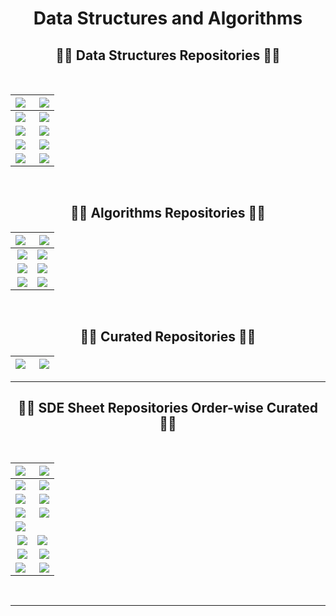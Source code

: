 <h1 align="center">Data Structures and Algorithms</h1>

<h2 align="center">👨‍💻 Data Structures Repositories 👨‍💻</h2>

<br>

<div width="100%" align="center">

| <a align="left" href="https://github.com/AswinBarath/Arrays" title="Arrays"><img align="left" src="https://github-readme-stats.vercel.app/api/pin/?username=AswinBarath&repo=Arrays&theme=react&border_color=61dafb&border_radius=10"></a> | <a align="right" href="https://github.com/AswinBarath/HashMaps" title="HashMaps"><img align="right" src="https://github-readme-stats.vercel.app/api/pin/?username=AswinBarath&repo=HashMaps&theme=react&border_color=61dafb&border_radius=10"></a> |
| - | - |
| <a align="left" href="https://github.com/AswinBarath/Linked-lists" title="Linked-lists"><img align="left" src="https://github-readme-stats.vercel.app/api/pin/?username=AswinBarath&repo=Linked-lists&theme=react&border_color=61dafb&border_radius=10"></a> | <a align="right" href="https://github.com/AswinBarath/Stacks" title="Stacks"><img align="right" src="https://github-readme-stats.vercel.app/api/pin/?username=AswinBarath&repo=Stacks&theme=react&border_color=61dafb&border_radius=10"></a> |
| <a align="left" href="https://github.com/AswinBarath/Queues" title="Queues"><img align="left" src="https://github-readme-stats.vercel.app/api/pin/?username=AswinBarath&repo=Queues&theme=react&border_color=61dafb&border_radius=10"></a> | <a align="right" href="https://github.com/AswinBarath/Trees" title="Trees"><img align="right" src="https://github-readme-stats.vercel.app/api/pin/?username=AswinBarath&repo=Trees&theme=react&border_color=61dafb&border_radius=10"></a> |
| <a align="left" href="https://github.com/AswinBarath/Graphs" title="Graphs"><img align="left" src="https://github-readme-stats.vercel.app/api/pin/?username=AswinBarath&repo=Graphs&theme=react&border_color=61dafb&border_radius=10"></a> | <a align="right" href="https://github.com/AswinBarath/Heaps" title="Heaps"><img align="right" src="https://github-readme-stats.vercel.app/api/pin/?username=AswinBarath&repo=Heaps&theme=react&border_color=61dafb&border_radius=10"></a> |
| <a align="left" href="https://github.com/AswinBarath/Tries" title="Tries"><img align="left" src="https://github-readme-stats.vercel.app/api/pin/?username=AswinBarath&repo=Tries&theme=react&border_color=61dafb&border_radius=10"></a> | <a align="right" href="https://github.com/AswinBarath/String-Manipulation" title="String-Manipulation"><img align="right" src="https://github-readme-stats.vercel.app/api/pin/?username=AswinBarath&repo=String-Manipulation&theme=react&border_color=61dafb&border_radius=10"></a> |

<br>

<h2 align="center">👨‍💻 Algorithms Repositories 👨‍💻</h2>

<div width="100%" align="center">

| <a align="left" href="https://github.com/AswinBarath/Sorting-algorithms" title="Sorting-algorithms"><img align="left" src="https://github-readme-stats.vercel.app/api/pin/?username=AswinBarath&repo=Sorting-algorithms&theme=react&border_color=61dafb&border_radius=10"></a> | <a align="right" href="https://github.com/AswinBarath/Binary-Search" title="Binary-Search"><img align="right" src="https://github-readme-stats.vercel.app/api/pin/?username=AswinBarath&repo=Binary-Search&theme=react&border_color=61dafb&border_radius=10"></a></a> |
| - | - |
| <a align="right" href="https://github.com/AswinBarath/Recursion" title="Recursion"><img align="right" src="https://github-readme-stats.vercel.app/api/pin/?username=AswinBarath&repo=Recursion&theme=react&border_color=61dafb&border_radius=10"></a> | <a align="left" href="https://github.com/AswinBarath/Backtracking" title="Backtracking"><img align="left" src="https://github-readme-stats.vercel.app/api/pin/?username=AswinBarath&repo=Backtracking&theme=react&border_color=61dafb&border_radius=10"></a> |
| <a align="right" href="https://github.com/AswinBarath/Dynamic-Programming" title="Dynamic-Programming"><img align="right" src="https://github-readme-stats.vercel.app/api/pin/?username=AswinBarath&repo=Dynamic-Programming&theme=react&border_color=61dafb&border_radius=10"></a> | <a align="left" href="https://github.com/AswinBarath/Greedy-algorithms" title="Greedy-algorithms"><img align="left" src="https://github-readme-stats.vercel.app/api/pin/?username=AswinBarath&repo=Greedy-algorithms&theme=react&border_color=61dafb&border_radius=10"></a> |
| <a align="right" href="https://github.com/AswinBarath/2-pointers" title="2-pointers"><img align="right" src="https://github-readme-stats.vercel.app/api/pin/?username=AswinBarath&repo=2-pointers&theme=react&border_color=61dafb&border_radius=10"></a> | <a align="left" href="https://github.com/AswinBarath/Bit-Manipulation" title="Bit-Manipulation"><img align="left" src="https://github-readme-stats.vercel.app/api/pin/?username=AswinBarath&repo=Bit-Manipulation&theme=react&border_color=61dafb&border_radius=10"></a> |

</div>

<br>

<h2 align="center">👨‍💻 Curated Repositories 👨‍💻</h2>

<div width="100%" align="center">

| <a align="left" href="https://github.com/AswinBarath/SDE-Problems" title="SDE-Problems"><img align="left" src="https://github-readme-stats.vercel.app/api/pin/?username=AswinBarath&repo=SDE-Problems&theme=react&border_color=61dafb&border_radius=10"></a> | <a align="right" href="https://github.com/AswinBarath/FAANG30" title="FAANG30"><img align="right" src="https://github-readme-stats.vercel.app/api/pin/?username=AswinBarath&repo=FAANG30&theme=react&border_color=61dafb&border_radius=10"></a> |
| - | - |

</div>

---

<h2 align="center">👨‍💻 SDE Sheet Repositories Order-wise Curated 👨‍💻</h2>

<br>

<div width="100%" align="center">

| <a align="left" href="https://github.com/AswinBarath/Arrays" title="Arrays"><img align="left" src="https://github-readme-stats.vercel.app/api/pin/?username=AswinBarath&repo=Arrays&theme=react&border_color=61dafb&border_radius=10"></a> | <a align="right" href="https://github.com/AswinBarath/HashMaps" title="HashMaps"><img align="right" src="https://github-readme-stats.vercel.app/api/pin/?username=AswinBarath&repo=HashMaps&theme=react&border_color=61dafb&border_radius=10"></a> |
| - | - |
| <a align="left" href="https://github.com/AswinBarath/Linked-lists" title="Linked-lists"><img align="left" src="https://github-readme-stats.vercel.app/api/pin/?username=AswinBarath&repo=Linked-lists&theme=react&border_color=61dafb&border_radius=10"></a> | <a align="right" href="https://github.com/AswinBarath/2-pointers" title="2-pointers"><img align="right" src="https://github-readme-stats.vercel.app/api/pin/?username=AswinBarath&repo=2-pointers&theme=react&border_color=61dafb&border_radius=10"></a> |
| <a align="left" href="https://github.com/AswinBarath/Greedy-algorithms" title="Greedy-algorithms"><img align="left" src="https://github-readme-stats.vercel.app/api/pin/?username=AswinBarath&repo=Greedy-algorithms&theme=react&border_color=61dafb&border_radius=10"></a> | <a align="right" href="https://github.com/AswinBarath/Recursion" title="Recursion"><img align="right" src="https://github-readme-stats.vercel.app/api/pin/?username=AswinBarath&repo=Recursion&theme=react&border_color=61dafb&border_radius=10"></a> |
| <a align="left" href="https://github.com/AswinBarath/Backtracking" title="Backtracking"><img align="left" src="https://github-readme-stats.vercel.app/api/pin/?username=AswinBarath&repo=Backtracking&theme=react&border_color=61dafb&border_radius=10"></a> | <a align="right" href="https://github.com/AswinBarath/Binary-Search" title="Binary-Search"><img align="right" src="https://github-readme-stats.vercel.app/api/pin/?username=AswinBarath&repo=Binary-Search&theme=react&border_color=61dafb&border_radius=10"></a></a> |
| <a align="left" href="https://github.com/AswinBarath/Bit-Manipulation" title="Bit-Manipulation"><img align="left" src="https://github-readme-stats.vercel.app/api/pin/?username=AswinBarath&repo=Bit-Manipulation&theme=react&border_color=61dafb&border_radius=10"></a> |
| <a align="right" href="https://github.com/AswinBarath/Stacks" title="Stacks"><img align="right" src="https://github-readme-stats.vercel.app/api/pin/?username=AswinBarath&repo=Stacks&theme=react&border_color=61dafb&border_radius=10"></a> | <a align="left" href="https://github.com/AswinBarath/Queues" title="Queues"><img align="left" src="https://github-readme-stats.vercel.app/api/pin/?username=AswinBarath&repo=Queues&theme=react&border_color=61dafb&border_radius=10"></a> |
| <a align="right" href="https://github.com/AswinBarath/String-Manipulation" title="String-Manipulation"><img align="right" src="https://github-readme-stats.vercel.app/api/pin/?username=AswinBarath&repo=String-Manipulation&theme=react&border_color=61dafb&border_radius=10"></a> | <a align="right" href="https://github.com/AswinBarath/Trees" title="Trees"><img align="right" src="https://github-readme-stats.vercel.app/api/pin/?username=AswinBarath&repo=Trees&theme=react&border_color=61dafb&border_radius=10"></a> |
| <a align="left" href="https://github.com/AswinBarath/Graphs" title="Graphs"><img align="left" src="https://github-readme-stats.vercel.app/api/pin/?username=AswinBarath&repo=Graphs&theme=react&border_color=61dafb&border_radius=10"></a> | <a align="right" href="https://github.com/AswinBarath/Dynamic-Programming" title="Dynamic-Programming"><img align="right" src="https://github-readme-stats.vercel.app/api/pin/?username=AswinBarath&repo=Dynamic-Programming&theme=react&border_color=61dafb&border_radius=10"></a> |

<br>

---

<!-- 

## Problems on Data Structures and Algorithms

<span style="font-size: 150%;">

### Arrays & Strings

- [x] [Subarray Product Less Than K](https://leetcode.com/problems/subarray-product-less-than-k/)
    - [Solution](https://github.com/AswinBarath/Data-Structures-and-Algorithms/blob/main/Arrays%20and%20Strings/NumSubarrayProductLessThanK.java)
- [x] [Find All Anagrams in a String](https://leetcode.com/problems/find-all-anagrams-in-a-string/) 
    - [Solution](https://github.com/AswinBarath/Data-Structures-and-Algorithms/blob/main/Arrays%20and%20Strings/FindAllAnagramsInString.java)
- [x] [Multiply Strings](https://leetcode.com/problems/multiply-strings/) 
    - [Solution](https://github.com/AswinBarath/Data-Structures-and-Algorithms/blob/main/Arrays%20and%20Strings/MultiplyTwoStrings.java)
- [x] [Majority Element II](https://leetcode.com/problems/majority-element-ii/) 
    - [Solution](https://github.com/AswinBarath/Data-Structures-and-Algorithms/blob/main/Arrays%20and%20Strings/MajorityElements.java)
- [x] [Maximum Length of a Concatenated String with Unique Characters](https://leetcode.com/problems/maximum-length-of-a-concatenated-string-with-unique-characters/)
    - [Solution](https://github.com/AswinBarath/Data-Structures-and-Algorithms/blob/main/Arrays%20and%20Strings/UniqueStrings.java)
- [x] [String Compression](https://leetcode.com/problems/string-compression/description/)
    - [Solution](https://github.com/AswinBarath/Data-Structures-and-Algorithms/blob/main/Arrays%20and%20Strings/StringCompression.java)
- [x] [Container Containing Most Water](https://leetcode.com/problems/container-with-most-water/)
    - [Solution](https://github.com/AswinBarath/Data-Structures-and-Algorithms/blob/main/Arrays%20and%20Strings/ContainerContainingMostWater.java)
- [x] [Power of Four](https://leetcode.com/problems/power-of-four/)
    - [Solution](https://github.com/AswinBarath/Data-Structures-and-Algorithms/blob/main/Arrays%20and%20Strings/PowerOfFour.java)
- [x] [Circular Array Loop](https://leetcode.com/problems/circular-array-loop/)
    - [Solution](https://github.com/AswinBarath/Data-Structures-and-Algorithms/blob/main/Arrays%20and%20Strings/CircularArrayLoop.java)
- [x] [Maximum Subarray](https://leetcode.com/problems/maximum-subarray/)
    - [Solution](https://github.com/AswinBarath/Data-Structures-and-Algorithms/blob/main/Arrays%20and%20Strings/MaximumSumSubarray.java)
- [x] [Move Zeroes](https://leetcode.com/problems/move-zeroes/description/)
    - [Solution](https://github.com/AswinBarath/Data-Structures-and-Algorithms/blob/main/Arrays%20and%20Strings/MoveZeroes.java)
- [x] [Count Zeroes](https://leetcode.com/problems/factorial-trailing-zeroes/)
    - [Solution](https://github.com/AswinBarath/Data-Structures-and-Algorithms/blob/main/Arrays%20and%20Strings/CountZeroes.java)
- [x] [Target Zero]()
    - [Solution](https://github.com/AswinBarath/Data-Structures-and-Algorithms/blob/main/Arrays%20and%20Strings/TargetZero.java)
- [x] [Overlapping Rectangles](https://leetcode.com/problems/rectangle-overlap/)
    - [Solution](https://github.com/AswinBarath/Data-Structures-and-Algorithms/blob/main/Arrays%20and%20Strings/OverlappingRectangles.java)
- [x] [Word Distance I](https://leetcode.com/problems/shortest-word-distance/)
    - [Solution](https://github.com/AswinBarath/Data-Structures-and-Algorithms/blob/main/Arrays%20and%20Strings/WordDistance1.java)



### Hash Tables

- [x] [Distribute Candies](https://leetcode.com/problems/distribute-candies/)
    - [Solution](https://github.com/AswinBarath/Data-Structures-and-Algorithms/blob/main/Hash%20Tables/DistributeCandies.java)

- [x] [Happy Numbers](https://leetcode.com/problems/happy-number/)
    - [Solution](https://github.com/AswinBarath/Data-Structures-and-Algorithms/blob/main/Hash%20Tables/OverHappyNumbers.java)



### Bitmasking

- [x] [Sum of Bit difference](https://practice.geeksforgeeks.org/problems/find-sum-of-different-corresponding-bits-for-all-pairs4652/1)
- [x] [Missing Number](https://leetcode.com/problems/missing-number/)
- [x] [Single Number](https://leetcode.com/problems/single-number/)
- [x] [Power of Two](https://leetcode.com/problems/power-of-two/)
- [x] [Reduce number to 1](https://www.geeksforgeeks.org/reduce-a-number-to-1-by-performing-given-operations/)
- [x] [Multiple of 3](#)
    


### Dynamic Prgramming

- [x] [Coin Change 2](https://leetcode.com/problems/coin-change-2/)
    - [Solution](https://github.com/AswinBarath/Data-Structures-and-Algorithms/blob/main/Dynamic%20Programming/CoinChange2.java)

- [x] [Delete and Earn](https://leetcode.com/problems/delete-and-earn/)
    - [Solution](https://github.com/AswinBarath/Data-Structures-and-Algorithms/blob/main/Dynamic%20Programming/DeleteAndEarn.java)

- [x] [House Robber](https://leetcode.com/problems/house-robber/)
    - [Solution](https://github.com/AswinBarath/Data-Structures-and-Algorithms/blob/main/Dynamic%20Programming/HouseRobber.java)


</span> 

-->
